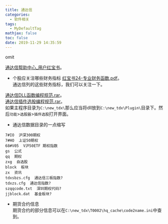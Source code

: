 ```yaml
---
title: 通达信
categories:
  - 软件相关
tags:
  - MyDefaultTag
mathjax: false
toc: false
date: 2019-11-29 14:35:59
---
```

omit
<!--more-->

[通达信帮助中心_用户红宝书](https://help.tdx.com.cn/book.asp)。  

* 个股应关注哪些财务指标
[红宝书24-专业财务函数.pdf](https://www.tdx.com.cn/products/userdoc/红宝书24-专业财务函数.pdf)。  
通达信列的这些财务指标，我们可以关注一下。  

[通达信DLL函数编程规范.rar](https://www.tdx.com.cn/products/userdoc/通达信DLL函数编程规范.rar)。  
[通达信插件选股编程规范.rar](https://www.tdx.com.cn/products/userdoc/通达信插件选股编程规范.rar)。  
如果主程序目录为`C:\new_tdx\`那么应当将dll放到`C:\new_tdx\Plugin\`目录下。然后`功能`>`选股器`>`插件选股`打开界面。  

* 通达信数据目录的一点缩写
```
7#IO  沪深300期权
7#HO  上证50期权
68#V05  V沪50ETF 期权指数
gs  公式
qq  期权
zxg  自选股
block  板块
zx  资讯
tdxsbzs.cfg  通达信三板指数?
tdxzs.cfg  通达信指数?
szqqcode.txt  深圳期权代码?
jjblock.dat  基金板块?
```

* 期货合约信息  
期货合约的部分信息可以在`C:\new_tdx\T0002\hq_cache\code2name.ini`中查到。  
